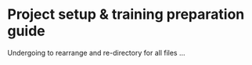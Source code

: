 # Project setup & training preparation guide

Undergoing to rearrange and re-directory for all files ...
